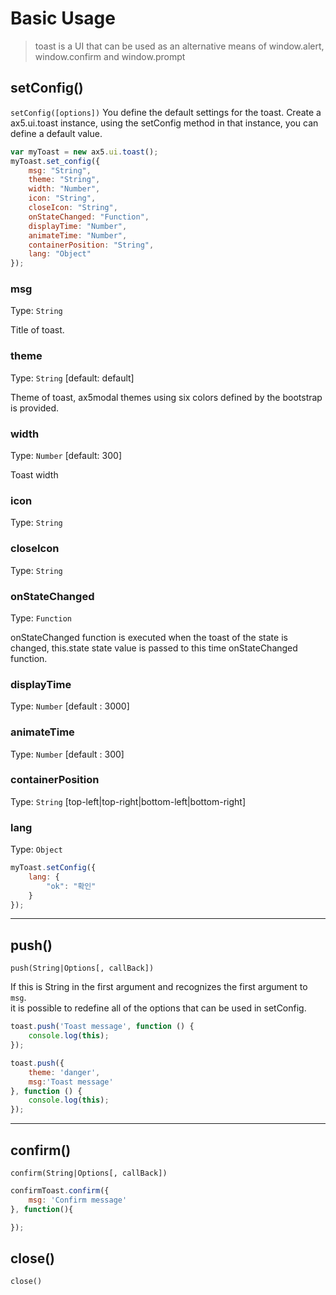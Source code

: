 # Basic Usage
> toast is a UI that can be used as an alternative means of window.alert, window.confirm and window.prompt

## setConfig()
`setConfig([options])`
You define the default settings for the toast. Create a ax5.ui.toast instance, using the setConfig method in that instance, you can define a default value.
 
```js
var myToast = new ax5.ui.toast();
myToast.set_config({
    msg: "String",
    theme: "String",
    width: "Number", 
    icon: "String",
    closeIcon: "String",
    onStateChanged: "Function",
    displayTime: "Number",
    animateTime: "Number",
    containerPosition: "String",
    lang: "Object"
});
```


### msg

Type: `String`  

Title of toast.


### theme

Type: `String`  [default: default]

Theme of toast, ax5modal themes using six colors defined by the bootstrap is provided.


### width

Type: `Number` [default: 300]

Toast width


### icon

Type: `String`


### closeIcon

Type: `String`


### onStateChanged

Type: `Function`  

onStateChanged function is executed when the toast of the state is changed,
this.state state value is passed to this time onStateChanged function.


### displayTime

Type: `Number` [default : 3000]



### animateTime

Type: `Number` [default : 300]



### containerPosition

Type: `String` [top-left|top-right|bottom-left|bottom-right]



### lang

Type: `Object`

```js
myToast.setConfig({
    lang: {
        "ok": "확인"
    }
});
```


- - -

## push()
`push(String|Options[, callBack])`

If this is String in the first argument and recognizes the first argument to `msg`.  
it is possible to redefine all of the options that can be used in setConfig.  

```js
toast.push('Toast message', function () {
    console.log(this);
});

toast.push({
    theme: 'danger',
    msg:'Toast message'
}, function () {
    console.log(this);
});
```

- - -

## confirm()
`confirm(String|Options[, callBack])`

```js
confirmToast.confirm({
    msg: 'Confirm message'
}, function(){

});
```

## close()
`close()`